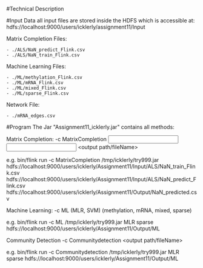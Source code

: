 #Technical Description

#Input Data
all input files are stored inside the HDFS which is accessible at: hdfs://localhost:9000/users/icklerly/assignment11/Input

Matrix Completion Files:
    
    - ./ALS/NaN_predict_Flink.csv
    - ./ALS/NaN_train_Flink.csv

Machine Learning Files:
    
    - ./ML/methylation_Flink.csv
    - ./ML/mRNA_Flink.csv
    - ./ML/mixed_Flink.csv
    - ./ML/sparse_Flink.csv

Network File:
    
    - ./mRNA_edges.csv

#Program
The Jar "Assignment11_icklerly.jar" contains all methods:

Matrix Completion:
-c MatrixCompletion <input path: train> <input path: predict> <output path/fileName>

e.g.    bin/flink run -c MatrixCompletion
        /tmp/icklerly/try999.jar 
        hdfs://localhost:9000/users/icklerly/Assignment11/Input/ALS/NaN_train_Flink.csv 
        hdfs://localhost:9000/users/icklerly/Assignment11/Input/ALS/NaN_predict_Flink.csv 
        hdfs://localhost:9000/users/icklerly/Assignment11/Output/NaN_predicted.csv

Machine Learning:
-c ML <method> (MLR, SVM) <data type> (methylation, mRNA, mixed, sparse) <output path>

e.g.    bin/flink run -c ML /tmp/icklerly/try999.jar 
        MLR
        sparse
        hdfs://localhost:9000/users/icklerly/Assignment11/Output/ML

Community Detection
-c Communitydetection <edge path> <output path/fileName> <num iterations> <delta>

e.g.    bin/flink run -c Communitydetection /tmp/icklerly/try999.jar 
        MLR
        sparse
        hdfs://localhost:9000/users/icklerly/Assignment11/Output/ML




